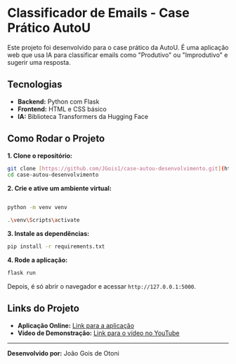 # Classificador de Emails - Case Prático AutoU

Este projeto foi desenvolvido para o case prático da AutoU. É uma aplicação web que usa IA para classificar emails como "Produtivo" ou "Improdutivo" e sugerir uma resposta.

## Tecnologias

-   **Backend:** Python com Flask
-   **Frontend:** HTML e CSS básico
-   **IA:** Biblioteca Transformers da Hugging Face

## Como Rodar o Projeto

**1. Clone o repositório:**
```bash
git clone [https://github.com/JGois1/case-autou-desenvolvimento.git](https://github.com/JGois1/case-autou-desenvolvimento.git)
cd case-autou-desenvolvimento
```

**2. Crie e ative um ambiente virtual:**
```bash

python -m venv venv

.\venv\Scripts\activate

```

**3. Instale as dependências:**
```bash
pip install -r requirements.txt
```

**4. Rode a aplicação:**
```bash
flask run
```

Depois, é só abrir o navegador e acessar `http://127.0.0.1:5000`.

## Links do Projeto

-   **Aplicação Online:** [Link para a aplicação](URL_DA_SUA_APLICACAO_AQUI)
-   **Vídeo de Demonstração:** [Link para o vídeo no YouTube](URL_DO_SEU_VIDEO_AQUI)

---
**Desenvolvido por:** João Gois de Otoni

